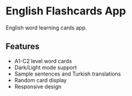 # English Flashcards App

English word learning cards app.

## Features
- A1-C2 level word cards
- Dark/Light mode support
- Sample sentences and Turkish translations
- Random card display
- Responsive design


